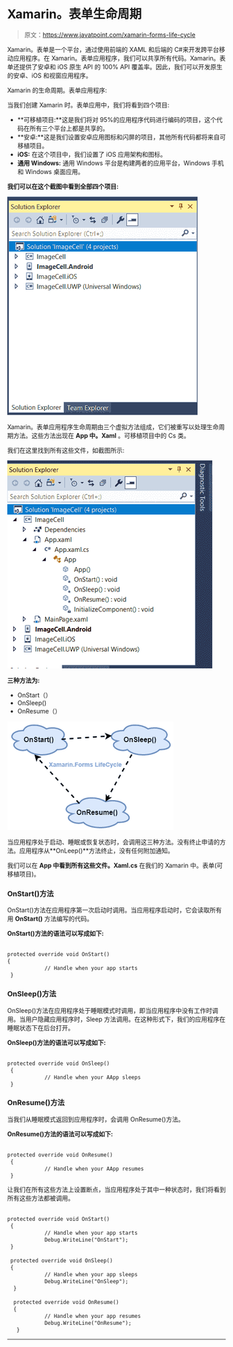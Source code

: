 # Xamarin。表单生命周期

> 原文：<https://www.javatpoint.com/xamarin-forms-life-cycle>

Xamarin。表单是一个平台，通过使用前端的 XAML 和后端的 C#来开发跨平台移动应用程序。在 Xamarin。表单应用程序，我们可以共享所有代码。Xamarin。表单还提供了安卓和 iOS 原生 API 的 100% API 覆盖率。因此，我们可以开发原生的安卓、iOS 和视窗应用程序。

Xamarin 的生命周期。表单应用程序:

当我们创建 Xamarin 时。表单应用中，我们将看到四个项目:

*   **可移植项目:**这是我们将对 95%的应用程序代码进行编码的项目，这个代码在所有三个平台上都是共享的。
*   **安卓:**这是我们设置安卓应用图标和闪屏的项目，其他所有代码都将来自可移植项目。
*   **iOS:** 在这个项目中，我们设置了 iOS 应用架构和图标。
*   **通用 Windows:** 通用 Windows 平台是构建两者的应用平台，Windows 手机和 Windows 桌面应用。

**我们可以在这个截图中看到全部四个项目:**

![Xamarin.Forms Life Cycle](img/69d1bd628b2a4d61dd17b76064673407.png)

Xamarin。表单应用程序生命周期由三个虚拟方法组成，它们被重写以处理生命周期方法。这些方法出现在 **App 中。Xaml** 。可移植项目中的 Cs 类。

我们在这里找到所有这些文件，如截图所示:

![Xamarin.Forms Life Cycle](img/077738d3af806ed5d4519dbeee60b732.png)

**三种方法为:**

*   OnStart（）
*   OnSleep()
*   OnResume（）

![Xamarin.Forms Life Cycle](img/0cb978a4eaafc72b886f4d0e0c27cb6b.png)

当应用程序处于启动、睡眠或恢复状态时，会调用这三种方法。没有终止申请的方法。应用程序从**OnLeep()**方法终止，没有任何附加通知。

我们可以在 **App 中看到所有这些文件。Xaml.cs** 在我们的 Xamarin 中。表单(可移植项目)。

### OnStart()方法

OnStart()方法在应用程序第一次启动时调用。当应用程序启动时，它会读取所有用 **OnStart()** 方法编写的代码。

**OnStart()方法的语法可以写成如下:**

```

protected override void OnStart()
{
            // Handle when your app starts
 }

```

### OnSleep()方法

OnSleep()方法在应用程序处于睡眠模式时调用，即当应用程序中没有工作时调用。当用户隐藏应用程序时，Sleep 方法调用。在这种形式下，我们的应用程序在睡眠状态下在后台打开。

**OnSleep()方法的语法可以写成如下:**

```

protected override void OnSleep()
 {
            // Handle when your AApp sleeps
 }

```

### OnResume()方法

当我们从睡眠模式返回到应用程序时，会调用 OnResume()方法。

**OnResume()方法的语法可以写成如下:**

```

protected override void OnResume()
 {
            // Handle when your AApp resumes
 }

```

让我们在所有这些方法上设置断点，当应用程序处于其中一种状态时，我们将看到所有这些方法都被调用。

```

protected override void OnStart()
 {
            // Handle when your app starts
            Debug.WriteLine("OnStart");
 }

 protected override void OnSleep()
 {
            // Handle when your app sleeps
            Debug.WriteLine("OnSleep");
  }

  protected override void OnResume()
  {
            // Handle when your app resumes
            Debug.WriteLine("OnResume");
   }

```

* * *